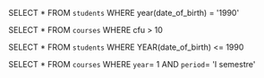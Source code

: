 SELECT * 
FROM `students`
WHERE year(date_of_birth) = '1990'


SELECT * 
FROM `courses`
WHERE cfu > 10


SELECT *
FROM `students`
WHERE YEAR(date_of_birth) <= 1990

SELECT *
FROM `courses`
WHERE `year`= 1 
AND `period`= 'I semestre'